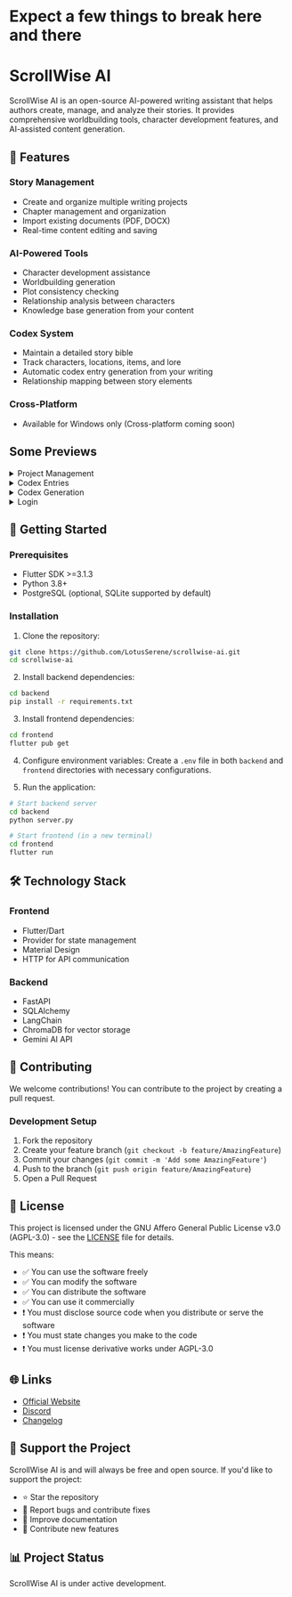 # Expect a few things to break here and there

# ScrollWise AI

ScrollWise AI is an open-source AI-powered writing assistant that helps authors create, manage, and analyze their stories. It provides comprehensive worldbuilding tools, character development features, and AI-assisted content generation.

## 🌟 Features

### Story Management

- Create and organize multiple writing projects
- Chapter management and organization
- Import existing documents (PDF, DOCX)
- Real-time content editing and saving

### AI-Powered Tools

- Character development assistance
- Worldbuilding generation
- Plot consistency checking
- Relationship analysis between characters
- Knowledge base generation from your content

### Codex System

- Maintain a detailed story bible
- Track characters, locations, items, and lore
- Automatic codex entry generation from your writing
- Relationship mapping between story elements

### Cross-Platform

- Available for Windows only (Cross-platform coming soon)

## Some Previews

<details>
  <summary>Project Management</summary>
  
  ![1](https://github.com/user-attachments/assets/0587edbb-2c0a-4ff7-9594-58329606422e)
</details>
<details>
  <summary>Codex Entries</summary>
  
  ![2](https://github.com/user-attachments/assets/a263fed7-80af-4ecb-9df4-3d8da0f37fa8)
</details>

<details>
  <summary>Codex Generation</summary>
  
![3](https://github.com/user-attachments/assets/a6e330d2-51d6-41bb-9aad-8f07622c92fc)
  
</details>

<details>
  <summary>Login</summary>
  
![4](https://github.com/user-attachments/assets/c48cfa05-23cd-47f1-8278-817d3649918c)
  
</details>

## 🚀 Getting Started

### Prerequisites

- Flutter SDK >=3.1.3
- Python 3.8+
- PostgreSQL (optional, SQLite supported by default)

### Installation

1. Clone the repository:

```bash
git clone https://github.com/LotusSerene/scrollwise-ai.git
cd scrollwise-ai
```

2. Install backend dependencies:

```bash
cd backend
pip install -r requirements.txt
```

3. Install frontend dependencies:

```bash
cd frontend
flutter pub get
```

4. Configure environment variables:
   Create a `.env` file in both `backend` and `frontend` directories with necessary configurations.

5. Run the application:

```bash
# Start backend server
cd backend
python server.py

# Start frontend (in a new terminal)
cd frontend
flutter run
```

## 🛠️ Technology Stack

### Frontend

- Flutter/Dart
- Provider for state management
- Material Design
- HTTP for API communication

### Backend

- FastAPI
- SQLAlchemy
- LangChain
- ChromaDB for vector storage
- Gemini AI API

## 🤝 Contributing

We welcome contributions! You can contribute to the project by creating a pull request.

### Development Setup

1. Fork the repository
2. Create your feature branch (`git checkout -b feature/AmazingFeature`)
3. Commit your changes (`git commit -m 'Add some AmazingFeature'`)
4. Push to the branch (`git push origin feature/AmazingFeature`)
5. Open a Pull Request

## 📝 License

This project is licensed under the GNU Affero General Public License v3.0 (AGPL-3.0) - see the [LICENSE](LICENSE) file for details.

This means:

- ✅ You can use the software freely
- ✅ You can modify the software
- ✅ You can distribute the software
- ✅ You can use it commercially
- ❗ You must disclose source code when you distribute or serve the software
- ❗ You must state changes you make to the code
- ❗ You must license derivative works under AGPL-3.0

## 🌐 Links

- [Official Website](https://scrllwise.com/)
- [Discord](https://discord.gg/R8PUtxFPUq)
- [Changelog](https://github.com/LotusSerene/scrollwise-ai/blob/master/changelog.md)

## 💝 Support the Project

ScrollWise AI is and will always be free and open source. If you'd like to support the project:

- ⭐ Star the repository
- 🐛 Report bugs and contribute fixes
- 📖 Improve documentation
- 🎨 Contribute new features

## 📊 Project Status

ScrollWise AI is under active development.
